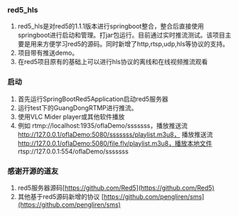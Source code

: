### red5_hls


1. red5_hls是对red5的1.1.1版本进行springboot整合，整合后直接使用springboot进行启动和管理。打jar包运行。目前通过实时推流测试。该项目主要是用来方便学习red5的源码。同时新增了http,rtsp,udp,hls等协议的支持。
2. 项目带有推送demo。
3. 在red5项目原有的基础上可以进行hls协议的离线和在线视频推流观看

### 启动


1. 首先运行SpringBootRed5Application启动red5服务器
2. 运行test下的GuangDongRTMP进行推流。
3. 使用VLC Mider player或其他软件播放 
4. 例如 
rtmp://localhost:1935/oflaDemo/sssssss，播放推送流
http://127.0.0.1/oflaDemo:5080/sssssss/playlist.m3u8， 播放推送流
http://127.0.0.1/oflaDemo:5080/file.flv/playlist.m3u8，播放本地文件
rtsp://127.0.0.1:554/oflaDemo/sssssss

### 感谢开源的道友

1. red5服务器源码[https://github.com/Red5](https://github.com/Red5)
2. 其他基于red5源码新增的协议 [https://github.com/pengliren/sms](https://github.com/pengliren/sms)
 

